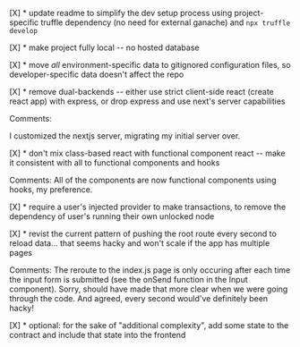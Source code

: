 [X] * update readme to simplify the dev setup process using project-specific truffle dependency (no need for external ganache) and `npx truffle develop`

[X] * make project fully local -- no hosted database

[X] * move _all_ environment-specific data to gitignored configuration files, so developer-specific data doesn't affect the repo

[X] * remove dual-backends -- either use strict client-side react (create react app) with express, or drop express and use next's server capabilities

Comments:

I customized the nextjs server, migrating my initial server over.

[X] * don't mix class-based react with functional component react -- make it consistent with all to functional components and hooks

Comments: All of the components are now functional components using hooks, my preference.

[X] * require a user's injected provider to make transactions, to remove the dependency of user's running their own unlocked node

[X] * revist the current pattern of pushing the root route every second to reload data... that seems hacky and won't scale if the app has multiple pages

Comments: The reroute to the index.js page is only occuring after each time the input form is submitted (see the onSend function in the Input component). Sorry, should have made that more clear when we were going through the code. And agreed, every second would've definitely been hacky!

[X] * optional: for the sake of "additional complexity", add some state to the contract and include that state into the frontend
